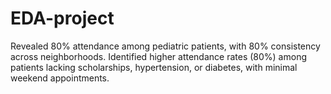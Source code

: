 # EDA-project
Revealed 80% attendance among pediatric patients, with 80% consistency across neighborhoods.
Identified higher attendance rates (80%) among patients lacking scholarships, hypertension, or diabetes, with minimal weekend appointments.

